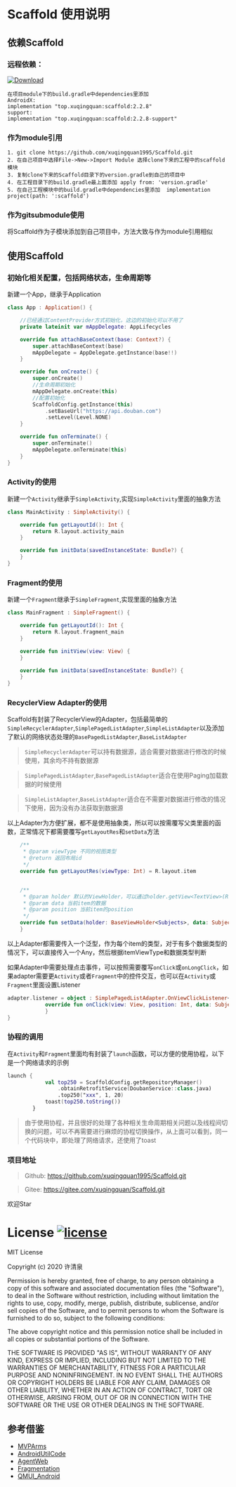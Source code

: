 # Scaffold 使用说明
## 依赖Scaffold
### 远程依赖：
[ ![Download](https://api.bintray.com/packages/xuqingquan1995/maven/scaffold/images/download.svg?version=2.2.8) ](https://bintray.com/xuqingquan1995/maven/scaffold/2.2.8/link)
```
在项目module下的build.gradle中dependencies里添加
AndroidX:
implementation "top.xuqingquan:scaffold:2.2.8"
support:
implementation "top.xuqingquan:scaffold:2.2.8-support"
```
### 作为module引用
```
1. git clone https://github.com/xuqingquan1995/Scaffold.git
2. 在自己项目中选择File->New->Import Module 选择clone下来的工程中的scaffold模块
3. 复制clone下来的Scaffold目录下的version.gradle到自己的项目中
4. 在工程目录下的build.gradle最上面添加 apply from: 'version.gradle'
5. 在自己工程模块中的build.gradle中dependencies里添加  implementation project(path: ':scaffold')
```
### 作为gitsubmodule使用
将Scaffold作为子模块添加到自己项目中，方法大致与作为module引用相似

## 使用Scaffold
### 初始化相关配置，包括网络状态，生命周期等
新建一个App，继承于Application
```kotlin
class App : Application() {

    //已经通过ContentProvider方式初始化，这边的初始化可以不用了
    private lateinit var mAppDelegate: AppLifecycles

    override fun attachBaseContext(base: Context?) {
        super.attachBaseContext(base)
        mAppDelegate = AppDelegate.getInstance(base!!)
    }

    override fun onCreate() {
        super.onCreate()
        //生命周期初始化
        mAppDelegate.onCreate(this)
        //配置初始化
        ScaffoldConfig.getInstance(this)
            .setBaseUrl("https://api.douban.com")
            .setLevel(Level.NONE)
    }

    override fun onTerminate() {
        super.onTerminate()
        mAppDelegate.onTerminate(this)
    }
}
```
### Activity的使用
新建一个`Activity`继承于`SimpleActivity`,实现`SimpleActivity`里面的抽象方法
```kotlin
class MainActivity : SimpleActivity() {

    override fun getLayoutId(): Int {
        return R.layout.activity_main
    }

    override fun initData(savedInstanceState: Bundle?) {
    }
}
```
### Fragment的使用
新建一个`Fragment`继承于`SimpleFragment`,实现里面的抽象方法
```kotlin
class MainFragment : SimpleFragment() {

    override fun getLayoutId(): Int {
        return R.layout.fragment_main
    }

    override fun initView(view: View) {
    }

    override fun initData(savedInstanceState: Bundle?) {
    }
}
```
### RecyclerView Adapter的使用
Scaffold有封装了RecyclerView的Adapter，包括最简单的`SimpleRecyclerAdapter`,`SimplePagedListAdapter`,`SimpleListAdapter`以及添加了默认的网络状态处理的`BasePagedListAdapter`,`BaseListAdapter`

> `SimpleRecyclerAdapter`可以持有数据源，适合需要对数据进行修改的时候使用，其余均不持有数据源

> `SimplePagedListAdapter`,`BasePagedListAdapter`适合在使用Paging加载数据的时候使用

> `SimpleListAdapter`,`BaseListAdapter`适合在不需要对数据进行修改的情况下使用，因为没有办法获取到数据源

以上Adapter为方便扩展，都不是使用抽象类，所以可以按需覆写父类里面的函数，正常情况下都需要覆写`getLayoutRes`和`setData`方法
```kotlin
    /**
     * @param viewType 不同的视图类型
     * @return 返回布局id
     */
    override fun getLayoutRes(viewType: Int) = R.layout.item


    /**
     * @param holder 默认的ViewHolder，可以通过holder.getView<TextView>(R.id.text)获取item中的控件
     * @param data 当前item的数据
     * @param position 当前item的position
     */
    override fun setData(holder: BaseViewHolder<Subjects>, data: Subjects?, position: Int) {
    }
```
以上Adapter都需要传入一个泛型，作为每个item的类型，对于有多个数据类型的情况下，可以直接传入一个Any，然后根据itemViewType和数据类型判断

如果Adapter中需要处理点击事件，可以按照需要覆写`onClick`或`onLongClick`，如果adapter需要更`Activity`或者`Fragment`中的控件交互，也可以在`Activity`或`Fragment`里面设置Listener
```kotlin
adapter.listener = object : SimplePagedListAdapter.OnViewClickListener<Subjects>() {
            override fun onClick(view: View, position: Int, data: Subjects?, viewType: Int) {
            }
}
```
### 协程的调用
在`Activity`和`Fragment`里面均有封装了`launch`函数，可以方便的使用协程，以下是一个网络请求的示例
```kotlin
launch {
            val top250 = ScaffoldConfig.getRepositoryManager()
                .obtainRetrofitService(DoubanService::class.java)
                .top250("xxx", 1, 20)
            toast(top250.toString())
        }
```
> 由于使用协程，并且很好的处理了各种相关生命周期相关问题以及线程间切换的问题，可以不再需要进行麻烦的协程切换操作，从上面可以看到，同一个代码块中，即处理了网络请求，还使用了toast

### 项目地址
> Github: https://github.com/xuqingquan1995/Scaffold.git

> Gitee: https://gitee.com/xuqingquan/Scaffold.git

欢迎Star

# License [![license](https://img.shields.io/github/license/xuqingquan1995/Scaffold.svg)](https://github.com/xuqingquan1995/Scaffold/blob/master/LICENSE)

MIT License

Copyright (c) 2020 许清泉

Permission is hereby granted, free of charge, to any person obtaining a copy
of this software and associated documentation files (the "Software"), to deal
in the Software without restriction, including without limitation the rights
to use, copy, modify, merge, publish, distribute, sublicense, and/or sell
copies of the Software, and to permit persons to whom the Software is
furnished to do so, subject to the following conditions:

The above copyright notice and this permission notice shall be included in all
copies or substantial portions of the Software.

THE SOFTWARE IS PROVIDED "AS IS", WITHOUT WARRANTY OF ANY KIND, EXPRESS OR
IMPLIED, INCLUDING BUT NOT LIMITED TO THE WARRANTIES OF MERCHANTABILITY,
FITNESS FOR A PARTICULAR PURPOSE AND NONINFRINGEMENT. IN NO EVENT SHALL THE
AUTHORS OR COPYRIGHT HOLDERS BE LIABLE FOR ANY CLAIM, DAMAGES OR OTHER
LIABILITY, WHETHER IN AN ACTION OF CONTRACT, TORT OR OTHERWISE, ARISING FROM,
OUT OF OR IN CONNECTION WITH THE SOFTWARE OR THE USE OR OTHER DEALINGS IN THE
SOFTWARE.

## 参考借鉴
- [MVPArms](https://github.com/JessYanCoding/MVPArms)
- [AndroidUtilCode](https://github.com/Blankj/AndroidUtilCode)
- [AgentWeb](https://github.com/Justson/AgentWeb)
- [Fragmentation](https://github.com/YoKeyword/Fragmentation)
- [QMUI_Android](https://github.com/Tencent/QMUI_Android)